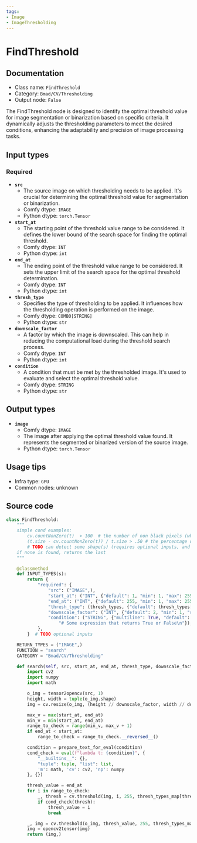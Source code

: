 ```yaml
---
tags:
- Image
- ImageThresholding
---
```


# FindThreshold
## Documentation
- Class name: `FindThreshold`
- Category: `Bmad/CV/Thresholding`
- Output node: `False`

The FindThreshold node is designed to identify the optimal threshold value for image segmentation or binarization based on specific criteria. It dynamically adjusts the thresholding parameters to meet the desired conditions, enhancing the adaptability and precision of image processing tasks.
## Input types
### Required
- **`src`**
    - The source image on which thresholding needs to be applied. It's crucial for determining the optimal threshold value for segmentation or binarization.
    - Comfy dtype: `IMAGE`
    - Python dtype: `torch.Tensor`
- **`start_at`**
    - The starting point of the threshold value range to be considered. It defines the lower bound of the search space for finding the optimal threshold.
    - Comfy dtype: `INT`
    - Python dtype: `int`
- **`end_at`**
    - The ending point of the threshold value range to be considered. It sets the upper limit of the search space for the optimal threshold determination.
    - Comfy dtype: `INT`
    - Python dtype: `int`
- **`thresh_type`**
    - Specifies the type of thresholding to be applied. It influences how the thresholding operation is performed on the image.
    - Comfy dtype: `COMBO[STRING]`
    - Python dtype: `str`
- **`downscale_factor`**
    - A factor by which the image is downscaled. This can help in reducing the computational load during the threshold search process.
    - Comfy dtype: `INT`
    - Python dtype: `int`
- **`condition`**
    - A condition that must be met by the thresholded image. It's used to evaluate and select the optimal threshold value.
    - Comfy dtype: `STRING`
    - Python dtype: `str`
## Output types
- **`image`**
    - Comfy dtype: `IMAGE`
    - The image after applying the optimal threshold value found. It represents the segmented or binarized version of the source image.
    - Python dtype: `torch.Tensor`
## Usage tips
- Infra type: `GPU`
- Common nodes: unknown


## Source code
```python
class FindThreshold:
    """
    simple cond examples:
        cv.countNonZero(t)  > 100  # the number of non black pixels (white when using binary thresh type)
        (t.size - cv.countNonZero(t)) / t.size > .50 # the percentage of black pixels is higher than 50%
        # TODO can detect some shape(s) (requires optional inputs, and for current output maybe not that useful
    if none is found, returns the last
    """

    @classmethod
    def INPUT_TYPES(s):
        return {
            "required": {
                "src": ("IMAGE",),
                "start_at": ("INT", {"default": 1, "min": 1, "max": 255, "step": 1}),
                "end_at": ("INT", {"default": 255, "min": 1, "max": 255, "step": 1}),
                "thresh_type": (thresh_types, {"default": thresh_types[0]}),
                "downscale_factor": ("INT", {"default": 2, "min": 1, "step": 1}),
                "condition": ("STRING", {"multiline": True, "default":
                    "# Some expression that returns True or False\n"}),
            },
        }  # TODO optional inputs

    RETURN_TYPES = ("IMAGE",)
    FUNCTION = "search"
    CATEGORY = "Bmad/CV/Thresholding"

    def search(self, src, start_at, end_at, thresh_type, downscale_factor, condition):
        import cv2
        import numpy
        import math

        o_img = tensor2opencv(src, 1)
        height, width = tuple(o_img.shape)
        img = cv.resize(o_img, (height // downscale_factor, width // downscale_factor), interpolation=cv.INTER_AREA)

        max_v = max(start_at, end_at)
        min_v = min(start_at, end_at)
        range_to_check = range(min_v, max_v + 1)
        if end_at < start_at:
            range_to_check = range_to_check.__reversed__()

        condition = prepare_text_for_eval(condition)
        cond_check = eval(f"lambda t: {condition}", {
            "__builtins__": {},
            "tuple": tuple, "list": list,
            'm': math, 'cv': cv2, 'np': numpy
        }, {})

        thresh_value = end_at
        for i in range_to_check:
            _, thresh = cv.threshold(img, i, 255, thresh_types_map[thresh_type])
            if cond_check(thresh):
                thresh_value = i
                break

        _, img = cv.threshold(o_img, thresh_value, 255, thresh_types_map[thresh_type])
        img = opencv2tensor(img)
        return (img,)

```
